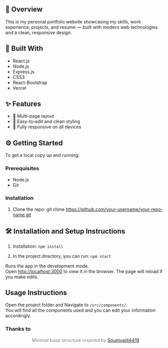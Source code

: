 
## 🚀 Overview

This is my personal portfolio website showcasing my skills, work experience, projects, and resume — built with modern web technologies and a clean, responsive design.

## 🧰 Built With

- React.js  
- Node.js  
- Express.js  
- CSS3  
- React-Bootstrap  
- Vercel  

## ✨ Features

- 📖 Multi-page layout  
- 🎨 Easy-to-edit and clean styling  
- 📱 Fully responsive on all devices  

## ⚙️ Getting Started

To get a local copy up and running:

### Prerequisites

- Node.js
- Git

### Installation

1. Clone the repo:
   git clone https://github.com/your-username/your-repo-name.git


## 🛠 Installation and Setup Instructions

1. Installation: `npm install`

2. In the project directory, you can run: `npm start`

Runs the app in the development mode.\
Open [http://localhost:3000](http://localhost:3000) to view it in the browser.
The page will reload if you make edits.

## Usage Instructions

Open the project folder and Navigate to `/src/components/`. <br/>
You will find all the components used and you can edit your information accordingly.

### Thanks to

<p align="center" style="font-size: 0.9rem; color: gray;">
  Minimal base structure inspired by 
  <a href="https://github.com/soumyajit4419/Portfolio" target="_blank">Soumyajit4419</a>
</p>
